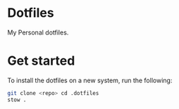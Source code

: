 Dotfiles
========

My Personal dotfiles.

# Get started
To install the dotfiles on a new system, run the following:

```bash
git clone <repo> cd .dotfiles
stow .
```



